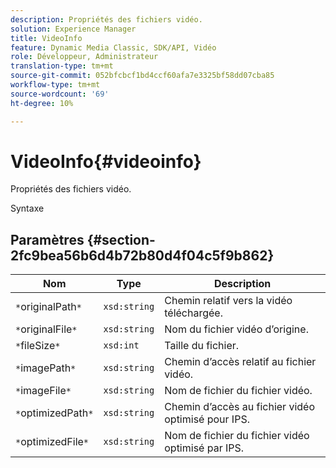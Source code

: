 ```yaml
---
description: Propriétés des fichiers vidéo.
solution: Experience Manager
title: VideoInfo
feature: Dynamic Media Classic, SDK/API, Vidéo
role: Développeur, Administrateur
translation-type: tm+mt
source-git-commit: 052bfcbcf1bd4ccf60afa7e3325bf58dd07cba85
workflow-type: tm+mt
source-wordcount: '69'
ht-degree: 10%

---
```



# VideoInfo{#videoinfo}

Propriétés des fichiers vidéo.

Syntaxe

## Paramètres {#section-2fc9bea56b6d4b72b80d4f04c5f9b862}

| Nom | Type | Description |
|---|---|---|
| `*`originalPath`*` | `xsd:string` | Chemin relatif vers la vidéo téléchargée. |
| `*`originalFile`*` | `xsd:string` | Nom du fichier vidéo d’origine. |
| `*`fileSize`*` | `xsd:int` | Taille du fichier. |
| `*`imagePath`*` | `xsd:string` | Chemin d’accès relatif au fichier vidéo. |
| `*`imageFile`*` | `xsd:string` | Nom de fichier du fichier vidéo. |
| `*`optimizedPath`*` | `xsd:string` | Chemin d’accès au fichier vidéo optimisé pour IPS. |
| `*`optimizedFile`*` | `xsd:string` | Nom de fichier du fichier vidéo optimisé par IPS. |

